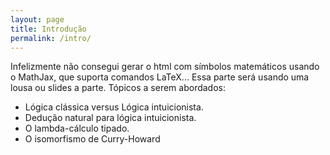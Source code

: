 ```yaml
---
layout: page
title: Introdução
permalink: /intro/
---
```


Infelizmente não consegui gerar o html com símbolos matemáticos
usando o MathJax, que suporta comandos LaTeX...
Essa parte será usando uma lousa ou slides a parte. Tópicos a
serem abordados:
   
   - Lógica clássica versus Lógica intuicionista.
   - Dedução natural para lógica intuicionista.
   - O lambda-cálculo tipado.
   - O isomorfismo de Curry-Howard
